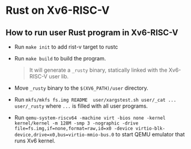 # Rust on Xv6-RISC-V
## How to run user Rust program in Xv6-RISC-V

- Run `make init` to add rist-v target to rustc 
- Run `make build` to build the program.

  > It will generate a `_rusty` binary, statically linked with the Xv6-RISC-V user lib.

- Move `_rusty` binary to the `$(XV6_PATH)/user` directory.
- Run `mkfs/mkfs fs.img README  user/xargstest.sh user/_cat ... user/_rusty` where `...` is filled with all user programs.
- Run `qemu-system-riscv64 -machine virt -bios none -kernel kernel/kernel -m 128M -smp 3 -nographic -drive file=fs.img,if=none,format=raw,id=x0 -device virtio-blk-device,drive=x0,bus=virtio-mmio-bus.0` to start QEMU emulator that runs Xv6 kernel.
